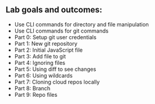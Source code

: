 ## Lab goals and outcomes:

- Use CLI commands for directory and file manipulation
- Use CLI commands for git commands
- Part 0: Setup git user credentials
- Part 1: New git repository
- Part 2: Initial JavaScript file
- Part 3: Add file to git
- Part 4: Ignoring files
- Part 5: Using diff to see changes
- Part 6: Using wildcards
- Part 7: Cloning cloud repos locally
- Part 8: Branch
- Part 9: Repo files
